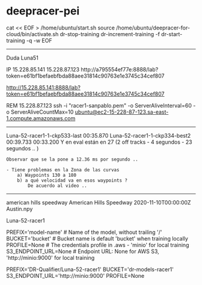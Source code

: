 # deepracer-pei


cat << EOF > /home/ubuntu/start.sh
source /home/ubuntu/deepracer-for-cloud/bin/activate.sh
dr-stop-training
dr-increment-training -f
dr-start-training -q -w
EOF

---------------------
Duda Luna51

IP 15.228.85.141 
15.228.87.123
http://a795554ef77e:8888/lab?token=e61bf1befaebfbda88aee31814c90763e1e3745c34cef807

http://15.228.85.141:8888/lab?token=e61bf1befaebfbda88aee31814c90763e1e3745c34cef807


REM 15.228.87.123
ssh -i "racer1-sanpablo.pem" -o ServerAliveInterval=60 -o ServerAliveCountMax=10 ubuntu@ec2-15-228-87-123.sa-east-1.compute.amazonaws.com


---------------------

Luna-52-racer1-1-ckp533-last   00:35.870
Luna-52-racer1-1-ckp334-best2  00:39.733   00:33.200
    Y en eval están en 27 (2 off tracks - 4 segundos - 23 segundos .. )

    Observar que se la pone a 12.36 ms por segundo ..

    - Tiene problemas en la Zona de las curvas
        a) Waypoints 130 a 180
        b) a qué velocidad va en esos waypoints ?
            De acuerdo al video .. 


---------------------

american hills speedway	American Hills Speedway	2020-11-10T00:00:00Z	Austin.npy	

Luna-52-racer1

PREFIX='model-name'   # Name of the model, without trailing '/'
BUCKET='bucket'       # Bucket name is default 'bucket' when training locally
PROFILE=None          # The credentials profile in .aws - 'minio' for local training
S3_ENDPOINT_URL=None  # Endpoint URL: None for AWS S3, 'http://minio:9000' for local training


PREFIX='DR-Qualifier/Luna-52-racer1'
BUCKET='dr-models-racer1'
S3_ENDPOINT_URL='http://minio:9000'
PROFILE=None   